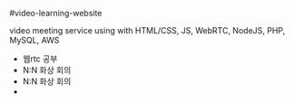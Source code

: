 #video-learning-website

video meeting service using with HTML/CSS, JS, WebRTC, NodeJS, PHP, MySQL, AWS

* 웹rtc 공부 
* N:N 화상 회의 
* N:N 화상 회의
*  
